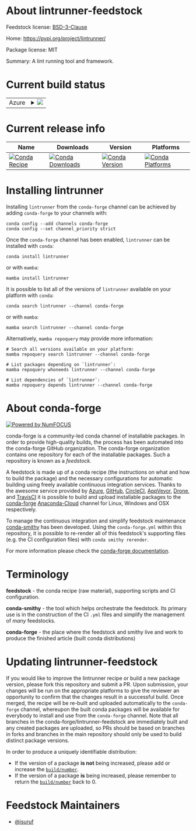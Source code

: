 About lintrunner-feedstock
==========================

Feedstock license: [BSD-3-Clause](https://github.com/conda-forge/lintrunner-feedstock/blob/main/LICENSE.txt)

Home: https://pypi.org/project/lintrunner/

Package license: MIT

Summary: A lint running tool and framework.

Current build status
====================


<table>
    
  <tr>
    <td>Azure</td>
    <td>
      <details>
        <summary>
          <a href="https://dev.azure.com/conda-forge/feedstock-builds/_build/latest?definitionId=20607&branchName=main">
            <img src="https://dev.azure.com/conda-forge/feedstock-builds/_apis/build/status/lintrunner-feedstock?branchName=main">
          </a>
        </summary>
        <table>
          <thead><tr><th>Variant</th><th>Status</th></tr></thead>
          <tbody><tr>
              <td>linux_64</td>
              <td>
                <a href="https://dev.azure.com/conda-forge/feedstock-builds/_build/latest?definitionId=20607&branchName=main">
                  <img src="https://dev.azure.com/conda-forge/feedstock-builds/_apis/build/status/lintrunner-feedstock?branchName=main&jobName=linux&configuration=linux%20linux_64_" alt="variant">
                </a>
              </td>
            </tr><tr>
              <td>linux_aarch64</td>
              <td>
                <a href="https://dev.azure.com/conda-forge/feedstock-builds/_build/latest?definitionId=20607&branchName=main">
                  <img src="https://dev.azure.com/conda-forge/feedstock-builds/_apis/build/status/lintrunner-feedstock?branchName=main&jobName=linux&configuration=linux%20linux_aarch64_" alt="variant">
                </a>
              </td>
            </tr><tr>
              <td>linux_ppc64le</td>
              <td>
                <a href="https://dev.azure.com/conda-forge/feedstock-builds/_build/latest?definitionId=20607&branchName=main">
                  <img src="https://dev.azure.com/conda-forge/feedstock-builds/_apis/build/status/lintrunner-feedstock?branchName=main&jobName=linux&configuration=linux%20linux_ppc64le_" alt="variant">
                </a>
              </td>
            </tr><tr>
              <td>osx_64</td>
              <td>
                <a href="https://dev.azure.com/conda-forge/feedstock-builds/_build/latest?definitionId=20607&branchName=main">
                  <img src="https://dev.azure.com/conda-forge/feedstock-builds/_apis/build/status/lintrunner-feedstock?branchName=main&jobName=osx&configuration=osx%20osx_64_" alt="variant">
                </a>
              </td>
            </tr><tr>
              <td>osx_arm64</td>
              <td>
                <a href="https://dev.azure.com/conda-forge/feedstock-builds/_build/latest?definitionId=20607&branchName=main">
                  <img src="https://dev.azure.com/conda-forge/feedstock-builds/_apis/build/status/lintrunner-feedstock?branchName=main&jobName=osx&configuration=osx%20osx_arm64_" alt="variant">
                </a>
              </td>
            </tr><tr>
              <td>win_64</td>
              <td>
                <a href="https://dev.azure.com/conda-forge/feedstock-builds/_build/latest?definitionId=20607&branchName=main">
                  <img src="https://dev.azure.com/conda-forge/feedstock-builds/_apis/build/status/lintrunner-feedstock?branchName=main&jobName=win&configuration=win%20win_64_" alt="variant">
                </a>
              </td>
            </tr>
          </tbody>
        </table>
      </details>
    </td>
  </tr>
</table>

Current release info
====================

| Name | Downloads | Version | Platforms |
| --- | --- | --- | --- |
| [![Conda Recipe](https://img.shields.io/badge/recipe-lintrunner-green.svg)](https://anaconda.org/conda-forge/lintrunner) | [![Conda Downloads](https://img.shields.io/conda/dn/conda-forge/lintrunner.svg)](https://anaconda.org/conda-forge/lintrunner) | [![Conda Version](https://img.shields.io/conda/vn/conda-forge/lintrunner.svg)](https://anaconda.org/conda-forge/lintrunner) | [![Conda Platforms](https://img.shields.io/conda/pn/conda-forge/lintrunner.svg)](https://anaconda.org/conda-forge/lintrunner) |

Installing lintrunner
=====================

Installing `lintrunner` from the `conda-forge` channel can be achieved by adding `conda-forge` to your channels with:

```
conda config --add channels conda-forge
conda config --set channel_priority strict
```

Once the `conda-forge` channel has been enabled, `lintrunner` can be installed with `conda`:

```
conda install lintrunner
```

or with `mamba`:

```
mamba install lintrunner
```

It is possible to list all of the versions of `lintrunner` available on your platform with `conda`:

```
conda search lintrunner --channel conda-forge
```

or with `mamba`:

```
mamba search lintrunner --channel conda-forge
```

Alternatively, `mamba repoquery` may provide more information:

```
# Search all versions available on your platform:
mamba repoquery search lintrunner --channel conda-forge

# List packages depending on `lintrunner`:
mamba repoquery whoneeds lintrunner --channel conda-forge

# List dependencies of `lintrunner`:
mamba repoquery depends lintrunner --channel conda-forge
```


About conda-forge
=================

[![Powered by
NumFOCUS](https://img.shields.io/badge/powered%20by-NumFOCUS-orange.svg?style=flat&colorA=E1523D&colorB=007D8A)](https://numfocus.org)

conda-forge is a community-led conda channel of installable packages.
In order to provide high-quality builds, the process has been automated into the
conda-forge GitHub organization. The conda-forge organization contains one repository
for each of the installable packages. Such a repository is known as a *feedstock*.

A feedstock is made up of a conda recipe (the instructions on what and how to build
the package) and the necessary configurations for automatic building using freely
available continuous integration services. Thanks to the awesome service provided by
[Azure](https://azure.microsoft.com/en-us/services/devops/), [GitHub](https://github.com/),
[CircleCI](https://circleci.com/), [AppVeyor](https://www.appveyor.com/),
[Drone](https://cloud.drone.io/welcome), and [TravisCI](https://travis-ci.com/)
it is possible to build and upload installable packages to the
[conda-forge](https://anaconda.org/conda-forge) [Anaconda-Cloud](https://anaconda.org/)
channel for Linux, Windows and OSX respectively.

To manage the continuous integration and simplify feedstock maintenance
[conda-smithy](https://github.com/conda-forge/conda-smithy) has been developed.
Using the ``conda-forge.yml`` within this repository, it is possible to re-render all of
this feedstock's supporting files (e.g. the CI configuration files) with ``conda smithy rerender``.

For more information please check the [conda-forge documentation](https://conda-forge.org/docs/).

Terminology
===========

**feedstock** - the conda recipe (raw material), supporting scripts and CI configuration.

**conda-smithy** - the tool which helps orchestrate the feedstock.
                   Its primary use is in the construction of the CI ``.yml`` files
                   and simplify the management of *many* feedstocks.

**conda-forge** - the place where the feedstock and smithy live and work to
                  produce the finished article (built conda distributions)


Updating lintrunner-feedstock
=============================

If you would like to improve the lintrunner recipe or build a new
package version, please fork this repository and submit a PR. Upon submission,
your changes will be run on the appropriate platforms to give the reviewer an
opportunity to confirm that the changes result in a successful build. Once
merged, the recipe will be re-built and uploaded automatically to the
`conda-forge` channel, whereupon the built conda packages will be available for
everybody to install and use from the `conda-forge` channel.
Note that all branches in the conda-forge/lintrunner-feedstock are
immediately built and any created packages are uploaded, so PRs should be based
on branches in forks and branches in the main repository should only be used to
build distinct package versions.

In order to produce a uniquely identifiable distribution:
 * If the version of a package **is not** being increased, please add or increase
   the [``build/number``](https://docs.conda.io/projects/conda-build/en/latest/resources/define-metadata.html#build-number-and-string).
 * If the version of a package **is** being increased, please remember to return
   the [``build/number``](https://docs.conda.io/projects/conda-build/en/latest/resources/define-metadata.html#build-number-and-string)
   back to 0.

Feedstock Maintainers
=====================

* [@isuruf](https://github.com/isuruf/)

